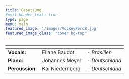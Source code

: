 ```yaml
---
title: Besetzung
#omit_header_text: true
type: page
menu: main
featured_image: '/images/VocKeyPerc2.jpg'
featured_image_class: "cover bg-top"
---
```


| <!-- -->        | <!-- -->        | <!-- -->      |
|:-------------   |:--------------- |:------------- |
|**Vocals:**      |Eliane Baudot    |  *- Brasilien*    |
|**Piano:**       |Johannes Meyer   |  *- Deutschland*  |
|**Percussion:**  |Kai Niedernberg  |  *- Deutschland*  |
